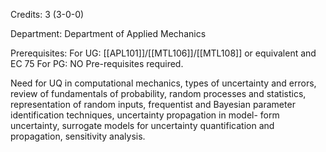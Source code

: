 Credits: 3 (3-0-0)

Department: Department of Applied Mechanics

Prerequisites: For UG: [[APL101]]/[[MTL106]]/[[MTL108]] or equivalent and EC 75 For PG: NO Pre-requisites required.

Need for UQ in computational mechanics, types of uncertainty and errors, review of fundamentals of probability, random processes and statistics, representation of random inputs, frequentist and Bayesian parameter identification techniques, uncertainty propagation in model- form uncertainty, surrogate models for uncertainty quantification and propagation, sensitivity analysis.